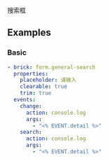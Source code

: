 搜索框

## Examples

### Basic

```yaml preview
- brick: form.general-search
  properties:
    placeholder: 请输入
    clearable: true
    trim: true
  events:
    change:
      action: console.log
      args:
        - "<% EVENT.detail %>"
    search:
      action: console.log
      args:
        - "<% EVENT.detail %>"
```
